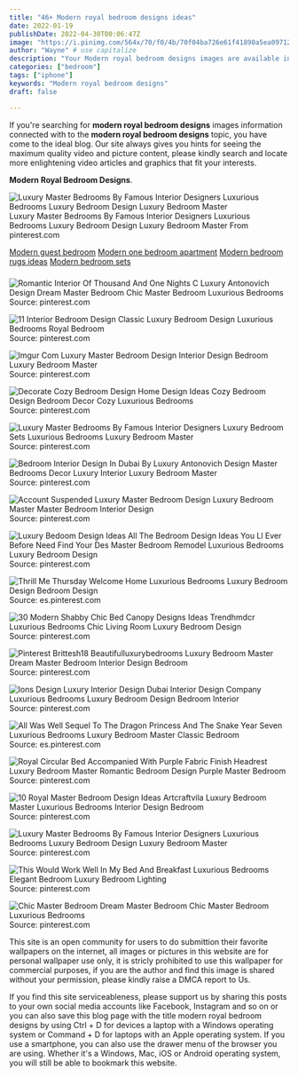 ```yaml
---
title: "46+ Modern royal bedroom designs ideas"
date: 2022-01-19
publishDate: 2022-04-30T00:06:47Z
image: "https://i.pinimg.com/564x/70/f0/4b/70f04ba726e61f41890a5ea097127736.jpg"
author: "Wayne" # use capitalize
description: "Your Modern royal bedroom designs images are available in this site. Modern royal bedroom designs are a topic that is being searched for and liked by netizens today. You can Find and Download the Modern royal bedroom designs files here. Find and Download all free photos."
categories: ["bedroom"]
tags: ["iphone"]
keywords: "Modern royal bedroom designs"
draft: false

---
```


If you're searching for **modern royal bedroom designs** images information connected with to the **modern royal bedroom designs** topic, you have come to the ideal  blog.  Our site always  gives you  hints  for seeing  the maximum  quality video and picture  content, please kindly search and locate more enlightening video articles and graphics  that fit your interests.

**Modern Royal Bedroom Designs**. 

![Luxury Master Bedrooms By Famous Interior Designers Luxurious Bedrooms Luxury Bedroom Design Luxury Bedroom Master](https://i.pinimg.com/originals/45/55/22/455522bc282bcec7a8c6fece1caf6834.jpg "Luxury Master Bedrooms By Famous Interior Designers Luxurious Bedrooms Luxury Bedroom Design Luxury Bedroom Master")
Luxury Master Bedrooms By Famous Interior Designers Luxurious Bedrooms Luxury Bedroom Design Luxury Bedroom Master From pinterest.com

[Modern guest bedroom](/modern-guest-bedroom/)
[Modern one bedroom apartment](/modern-one-bedroom-apartment/)
[Modern bedroom rugs ideas](/modern-bedroom-rugs-ideas/)
[Modern bedroom sets](/modern-bedroom-sets/)



### 

 


![Romantic Interior Of Thousand And One Nights C Luxury Antonovich Design Dream Master Bedroom Chic Master Bedroom Luxurious Bedrooms](https://i.pinimg.com/originals/30/86/4d/30864d51144b72549cb620292c080544.jpg "Romantic Interior Of Thousand And One Nights C Luxury Antonovich Design Dream Master Bedroom Chic Master Bedroom Luxurious Bedrooms")
Source: pinterest.com

 

![11 Interior Bedroom Design Classic Luxury Bedroom Design Luxurious Bedrooms Royal Bedroom](https://i.pinimg.com/originals/ce/6c/55/ce6c55e719f32dd6bb6a204845143988.jpg "11 Interior Bedroom Design Classic Luxury Bedroom Design Luxurious Bedrooms Royal Bedroom")
Source: pinterest.com

 

![Imgur Com Luxury Master Bedroom Design Interior Design Bedroom Luxury Bedroom Master](https://i.pinimg.com/originals/01/93/b8/0193b8e148f2ca940c79d8c8327c4761.png "Imgur Com Luxury Master Bedroom Design Interior Design Bedroom Luxury Bedroom Master")
Source: pinterest.com

 

![Decorate Cozy Bedroom Design Home Design Ideas Cozy Bedroom Design Bedroom Decor Cozy Luxurious Bedrooms](https://i.pinimg.com/originals/63/2f/54/632f54c09d71db2ef659a79da9512f90.jpg "Decorate Cozy Bedroom Design Home Design Ideas Cozy Bedroom Design Bedroom Decor Cozy Luxurious Bedrooms")
Source: pinterest.com

 

![Luxury Master Bedrooms By Famous Interior Designers Luxury Bedroom Sets Luxurious Bedrooms Luxury Bedroom Master](https://i.pinimg.com/564x/72/bd/c2/72bdc2bce8de97ed03c5c5b8d7a8736a.jpg "Luxury Master Bedrooms By Famous Interior Designers Luxury Bedroom Sets Luxurious Bedrooms Luxury Bedroom Master")
Source: pinterest.com

 

![Bedroom Interior Design In Dubai By Luxury Antonovich Design Master Bedrooms Decor Luxury Interior Luxury Bedroom Master](https://i.pinimg.com/736x/51/09/95/510995cbccb164e3625716761aac40bd.jpg "Bedroom Interior Design In Dubai By Luxury Antonovich Design Master Bedrooms Decor Luxury Interior Luxury Bedroom Master")
Source: pinterest.com

 

![Account Suspended Luxury Master Bedroom Design Luxury Bedroom Master Master Bedroom Interior Design](https://i.pinimg.com/originals/f9/dd/a7/f9dda7f65cec258e3cd353d8328a4cac.jpg "Account Suspended Luxury Master Bedroom Design Luxury Bedroom Master Master Bedroom Interior Design")
Source: pinterest.com

 

![Luxury Bedoom Design Ideas All The Bedroom Design Ideas You Ll Ever Before Need Find Your Des Master Bedroom Remodel Luxurious Bedrooms Luxury Bedroom Design](https://i.pinimg.com/736x/0a/cd/ee/0acdee499a477eb439738b78f2ae8c80.jpg "Luxury Bedoom Design Ideas All The Bedroom Design Ideas You Ll Ever Before Need Find Your Des Master Bedroom Remodel Luxurious Bedrooms Luxury Bedroom Design")
Source: pinterest.com

 

![Thrill Me Thursday Welcome Home Luxurious Bedrooms Luxury Bedroom Design Bedroom Design](https://i.pinimg.com/originals/a1/4d/53/a14d531b181d8b7a858cdf19b379a064.jpg "Thrill Me Thursday Welcome Home Luxurious Bedrooms Luxury Bedroom Design Bedroom Design")
Source: es.pinterest.com

 

![30 Modern Shabby Chic Bed Canopy Designs Ideas Trendhmdcr Luxurious Bedrooms Chic Living Room Luxury Bedroom Design](https://i.pinimg.com/originals/1f/75/90/1f7590732a33eed628dd4fe4bbe4eed9.jpg "30 Modern Shabby Chic Bed Canopy Designs Ideas Trendhmdcr Luxurious Bedrooms Chic Living Room Luxury Bedroom Design")
Source: pinterest.com

 

![Pinterest Brittesh18 Beautifulluxurybedrooms Luxury Bedroom Master Dream Master Bedroom Interior Design Bedroom](https://i.pinimg.com/736x/b4/bd/ee/b4bdee960aef1266f3a1b76608bc94a1.jpg "Pinterest Brittesh18 Beautifulluxurybedrooms Luxury Bedroom Master Dream Master Bedroom Interior Design Bedroom")
Source: pinterest.com

 

![Ions Design Luxury Interior Design Dubai Interior Design Company Luxurious Bedrooms Luxury Bedroom Design Bedroom Interior](https://i.pinimg.com/564x/31/54/3a/31543a4bf7685f39b1422eda04bdf57d--luxury-white-bedroom-luxury-room-bedroom.jpg "Ions Design Luxury Interior Design Dubai Interior Design Company Luxurious Bedrooms Luxury Bedroom Design Bedroom Interior")
Source: pinterest.com

 

![All Was Well Sequel To The Dragon Princess And The Snake Year Seven Luxurious Bedrooms Luxury Bedroom Master Classic Bedroom](https://i.pinimg.com/originals/17/ed/c1/17edc172aec0b6c752f45d4edce9af4d.jpg "All Was Well Sequel To The Dragon Princess And The Snake Year Seven Luxurious Bedrooms Luxury Bedroom Master Classic Bedroom")
Source: es.pinterest.com

 

![Royal Circular Bed Accompanied With Purple Fabric Finish Headrest Luxury Bedroom Master Romantic Bedroom Design Purple Master Bedroom](https://i.pinimg.com/originals/51/0d/a2/510da247dee0971d187a58f886edabc2.jpg "Royal Circular Bed Accompanied With Purple Fabric Finish Headrest Luxury Bedroom Master Romantic Bedroom Design Purple Master Bedroom")
Source: pinterest.com

 

![10 Royal Master Bedroom Design Ideas Artcraftvila Luxury Bedroom Master Luxurious Bedrooms Interior Design Bedroom](https://i.pinimg.com/736x/7e/cd/2d/7ecd2d082ef253a94eda3267739e794c.jpg "10 Royal Master Bedroom Design Ideas Artcraftvila Luxury Bedroom Master Luxurious Bedrooms Interior Design Bedroom")
Source: pinterest.com

 

![Luxury Master Bedrooms By Famous Interior Designers Luxurious Bedrooms Luxury Bedroom Design Luxury Bedroom Master](https://i.pinimg.com/originals/45/55/22/455522bc282bcec7a8c6fece1caf6834.jpg "Luxury Master Bedrooms By Famous Interior Designers Luxurious Bedrooms Luxury Bedroom Design Luxury Bedroom Master")
Source: pinterest.com

 

![This Would Work Well In My Bed And Breakfast Luxurious Bedrooms Elegant Bedroom Luxury Bedroom Lighting](https://i.pinimg.com/originals/9f/e9/2e/9fe92e684cad633668e5f001cee713fd.png "This Would Work Well In My Bed And Breakfast Luxurious Bedrooms Elegant Bedroom Luxury Bedroom Lighting")
Source: pinterest.com

 

![Chic Master Bedroom Dream Master Bedroom Chic Master Bedroom Luxurious Bedrooms](https://i.pinimg.com/564x/70/f0/4b/70f04ba726e61f41890a5ea097127736.jpg "Chic Master Bedroom Dream Master Bedroom Chic Master Bedroom Luxurious Bedrooms")
Source: pinterest.com

 

This site is an open community for users to do submittion their favorite wallpapers on the internet, all images or pictures in this website are for personal wallpaper use only, it is stricly prohibited to use this wallpaper for commercial purposes, if you are the author and find this image is shared without your permission, please kindly raise a DMCA report to Us.

If you find this site serviceableness, please support us by sharing this posts to your own social media accounts like Facebook, Instagram and so on or you can also save this blog page with the title modern royal bedroom designs by using Ctrl + D for devices a laptop with a Windows operating system or Command + D for laptops with an Apple operating system. If you use a smartphone, you can also use the drawer menu of the browser you are using. Whether it's a Windows, Mac, iOS or Android operating system, you will still be able to bookmark this website.
